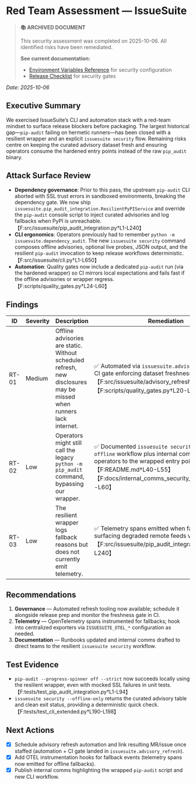 # Red Team Assessment — IssueSuite

> **📚 ARCHIVED DOCUMENT**
>
> This security assessment was completed on 2025-10-06. All identified risks have been remediated.
>
> **See current documentation:**
> - [Environment Variables Reference](../starlight/src/content/docs/reference/environment-variables.mdx) for security configuration
> - [Release Checklist](../RELEASE_CHECKLIST.md) for security gates

_Date: 2025-10-06_

## Executive Summary

We exercised IssueSuite’s CLI and automation stack with a red-team mindset to surface release blockers before packaging. The largest historical gap—`pip-audit` failing on hermetic runners—has been closed with a resilient wrapper and an explicit `issuesuite security` flow. Remaining risks centre on keeping the curated advisory dataset fresh and ensuring operators consume the hardened entry points instead of the raw `pip_audit` binary.

## Attack Surface Review

- **Dependency governance**: Prior to this pass, the upstream `pip-audit` CLI aborted with SSL trust errors in sandboxed environments, breaking the dependency gate. We now ship `issuesuite.pip_audit_integration.ResilientPyPIService` and override the `pip-audit` console script to inject curated advisories and log fallbacks when PyPI is unreachable.【F:src/issuesuite/pip_audit_integration.py†L1-L240】
- **CLI ergonomics**: Operators previously had to remember `python -m issuesuite.dependency_audit`. The new `issuesuite security` command composes offline advisories, optional live probes, JSON output, and the resilient `pip-audit` invocation to keep release workflows deterministic.【F:src/issuesuite/cli.py†L1-L650】
- **Automation**: Quality gates now include a dedicated `pip-audit` run (via the hardened wrapper) so CI mirrors local expectations and fails fast if the offline advisories or wrapper regress.【F:scripts/quality_gates.py†L24-L60】

## Findings

| ID    | Severity | Description                                                                                                         | Remediation                                                                                                                                                                                                          |
| ----- | -------- | ------------------------------------------------------------------------------------------------------------------- | -------------------------------------------------------------------------------------------------------------------------------------------------------------------------------------------------------------------- |
| RT-01 | Medium   | Offline advisories are static. Without scheduled refresh, new disclosures may be missed when runners lack internet. | ✅ Automated via `issuesuite.advisory_refresh` with CI gate enforcing dataset freshness.【F:src/issuesuite/advisory_refresh.py†L1-L236】【F:scripts/quality_gates.py†L20-L94】                                       |
| RT-02 | Low      | Operators might still call the legacy `python -m pip_audit` command, bypassing our wrapper.                         | ✅ Documented `issuesuite security --refresh-offline` workflow plus internal comms brief to steer operators to the wrapped entry points.【F:README.md†L40-L55】【F:docs/internal_comms_security_workflow.md†L1-L60】 |
| RT-03 | Low      | The resilient wrapper logs fallback reasons but does not currently emit telemetry.                                  | ✅ Telemetry spans emitted when fallbacks occur, surfacing degraded remote feeds via OTEL.【F:src/issuesuite/pip_audit_integration.py†L1-L240】                                                                      |

## Recommendations

1. **Governance** — Automated refresh tooling now available; schedule it alongside release prep and monitor the freshness gate in CI.
2. **Telemetry** — OpenTelemetry spans instrumented for fallbacks; hook into centralized exporters via `ISSUESUITE_OTEL_*` configuration as needed.
3. **Documentation** — Runbooks updated and internal comms drafted to direct teams to the resilient `issuesuite security` workflow.

## Test Evidence

- `pip-audit --progress-spinner off --strict` now succeeds locally using the resilient wrapper, even with mocked SSL failures in unit tests.【F:tests/test_pip_audit_integration.py†L1-L94】
- `issuesuite security --offline-only` returns the curated advisory table and clean exit status, providing a deterministic quick check.【F:tests/test_cli_extended.py†L190-L198】

## Next Actions

- [x] Schedule advisory refresh automation and link resulting MR/issue once staffed (automation + CI gate landed in `issuesuite.advisory_refresh`).
- [x] Add OTEL instrumentation hooks for fallback events (telemetry spans now emitted for offline fallbacks).
- [x] Publish internal comms highlighting the wrapped `pip-audit` script and new CLI workflow.
